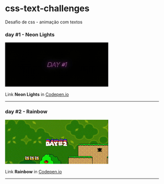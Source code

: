 # css-text-challenges

Desafio de css - animação com textos

### day #1 - Neon Lights

<img height="145em" src="https://github.com/DianaMartine/css-text-challenges/blob/main/css-text/assets/neon.gif">
<p>Link <strong>Neon Lights</strong> in <a href="https://codepen.io/dianamartine/pen/BaQOXGJ" target="_blank">Codepen.io</a>
<hr>

### day #2 - Rainbow

<img height="145em" src="https://github.com/DianaMartine/css-text-challenges/blob/main/css-text/assets/rainbowsupermario.gif">
<p>Link <strong>Rainbow</strong> in <a href="https://codepen.io/dianamartine/pen/vYyVmNm" target="_blank">Codepen.io</a>
<hr>
